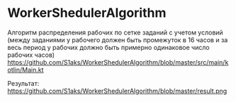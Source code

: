 # WorkerShedulerAlgorithm
Алгоритм распределения рабочих по сетке заданий с учетом условий (между заданиями у рабочего должен быть промежуток в 16 часов и за весь период у рабочих должно быть примерно одинаковое число рабочих часов)
https://github.com/S1aks/WorkerShedulerAlgorithm/blob/master/src/main/kotlin/Main.kt

Результат: 
https://github.com/S1aks/WorkerShedulerAlgorithm/blob/master/result.png
